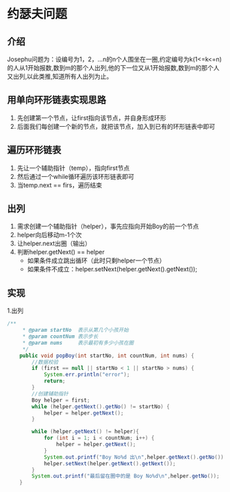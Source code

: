 # 约瑟夫问题
## 介绍
Josephu问题为：设编号为1，2，...n的n个人围坐在一圈,约定编号为k(1<=k<=n)的人从1开始报数,数到m的那个人出列,他的下一位又从1开始报数,数到m的那个人又出列,以此类推,知道所有人出列为止。
## 用单向环形链表实现思路
1. 先创建第一个节点，让first指向该节点，并自身形成环形
2. 后面我们每创建一个新的节点，就把该节点，加入到已有的环形链表中即可

## 遍历环形链表
1. 先让一个辅助指针（temp），指向first节点
2. 然后通过一个while循环遍历该环形链表即可
3. 当temp.next == firs，遍历结束

## 出列
1. 需求创建一个辅助指针（helper），事先应指向开始Boy的前一个节点
2. helper向后移动m-1个次
3. 让helper.next出圈（输出）
4. 判断helper.getNext() == helper
    - 如果条件成立跳出循环（此时只剩helper一个节点）
    - 如果条件不成立：helper.setNext(helper.getNext().getNext());
## 实现
1.出列
```java
/**
     * @param startNo  表示从第几个小孩开始
     * @param countNum 表示步长
     * @param nums     表示最初有多少小孩在圈
     */
    public void popBoy(int startNo, int countNum, int nums) {
        //数据校验
        if (first == null || startNo < 1 || startNo > nums) {
            System.err.println("error");
            return;
        }
        //创建辅助指针
        Boy helper = first;
        while (helper.getNext().getNo() != startNo) {
            helper = helper.getNext();
        }

        while (helper.getNext() != helper){
            for (int i = 1; i < countNum; i++) {
                helper = helper.getNext();
            }
            System.out.printf("Boy No%d 出\n",helper.getNext().getNo());
            helper.setNext(helper.getNext().getNext());
        }
        System.out.printf("最后留在圈中的是 Boy No%d\n",helper.getNo());
    }
```

